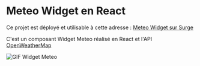 # Meteo Widget en React

Ce projet est déployé et utilisable à cette adresse : [Meteo Widget sur Surge](https://meteo-widget-polo.surge.sh/)

C'est un composant Widget Meteo réalisé en React et l'API [OpenWeatherMap](https://openweathermap.org/)


 ![GIF Widget Meteo](./docs/meteo-widget.gif)
